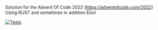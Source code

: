 Solution for the Advent Of Code 2022 (https://adventofcode.com/2022)
Using RUST and sometimes in addition Elixir

[![Tests](https://github.com/oechslein/AdventOfCode2022/actions/workflows/rust.yml/badge.svg?branch=main)](https://github.com/oechslein/AdventOfCode2022/actions/workflows/rust.yml?query=branch%3Amain)

